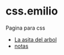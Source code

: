 # css.emilio
Pagina para css

* [La asita del arbol](https://lacasitaweb.000webhostapp.com)
* [notas](notas.txt)
